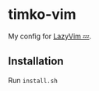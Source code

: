 # timko-vim

My config for [LazyVim 💤](https://github.com/LazyVim/LazyVim).

## Installation

Run `install.sh`
